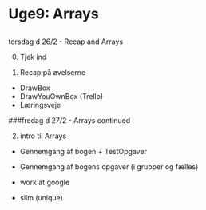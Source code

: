 # Uge9: Arrays 
## 
torsdag d 26/2 - Recap and Arrays

0) Tjek ind

1) Recap på øvelserne
- DrawBox
- DrawYouOwnBox (Trello)
- Læringsveje


###fredag d 27/2 - Arrays continued

2) intro til Arrays
- Gennemgang af bogen + TestOpgaver
- Gennemgang af bogens opgaver (i grupper og fælles)

- work at google
- slim (unique)
